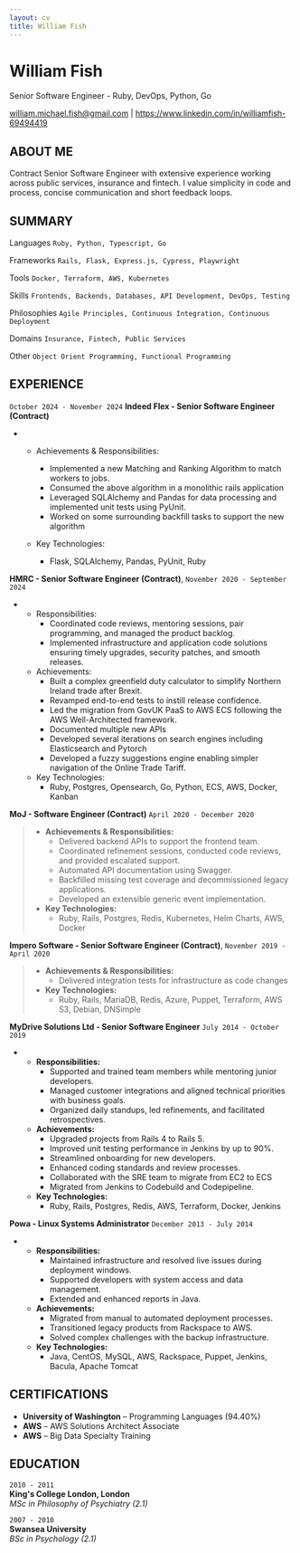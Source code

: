 ```yaml
---
layout: cv
title: William Fish
---
```


# William Fish
Senior Software Engineer - Ruby, DevOps, Python, Go 

<div id="webaddress">
  <a href="mailto:william.michael.fish@gmail.com">william.michael.fish@gmail.com</a> |
  <a href="https://www.linkedin.com/in/williamfish-69494419">https://www.linkedin.com/in/williamfish-69494419</a>
</div>

## ABOUT ME

Contract Senior Software Engineer with extensive experience working across public services, insurance and fintech. I value simplicity in code and process, concise communication and short feedback loops.

## SUMMARY

Languages
`Ruby, Python, Typescript, Go`

Frameworks
`Rails, Flask, Express.js, Cypress, Playwright`

Tools
`Docker, Terraform, AWS, Kubernetes`

Skills
`Frontends, Backends, Databases, API Development, DevOps, Testing`

Philosophies
`Agile Principles, Continuous Integration, Continuous Deployment`

Domains
`Insurance, Fintech, Public Services`

Other
`Object Orient Programming, Functional Programming`

## EXPERIENCE

`October 2024 - November 2024`
**Indeed Flex - Senior Software Engineer (Contract)**

- 
    - Achievements & Responsibilities:
      - Implemented a new Matching and Ranking Algorithm to match workers to jobs.
      - Consumed the above algorithm in a monolithic rails application
      - Leveraged SQLAlchemy and Pandas for data processing and implemented unit tests using PyUnit.
      - Worked on some surrounding backfill tasks to support the new algorithm

    - Key Technologies:
      - Flask, SQLAlchemy, Pandas, PyUnit, Ruby

**HMRC - Senior Software Engineer (Contract)**, 
`November 2020 - September 2024`  

- 
    - Responsibilities:
      - Coordinated code reviews, mentoring sessions, pair programming, and managed the product backlog.
      - Implemented infrastructure and application code solutions ensuring timely upgrades, security patches, and smooth releases.
    - Achievements:
      - Built a complex greenfield duty calculator to simplify Northern Ireland trade after Brexit.
      - Revamped end-to-end tests to instill release confidence.
      - Led the migration from GovUK PaaS to AWS ECS following the AWS Well-Architected framework.
      - Documented multiple new APIs
      - Developed several iterations on search engines including Elasticsearch and Pytorch
      - Developed a fuzzy suggestions engine enabling simpler navigation of the Online Trade Tariff.
    - Key Technologies:
      - Ruby, Postgres, Opensearch, Go, Python, ECS, AWS, Docker, Kanban

**MoJ - Software Engineer (Contract)**
`April 2020 - December 2020`  

>
>    - **Achievements & Responsibilities:**
>      - Delivered backend APIs to support the frontend team.
>      - Coordinated refinement sessions, conducted code reviews, and provided escalated support.
>      - Automated API documentation using Swagger.
>      - Backfilled missing test coverage and decommissioned legacy applications.
>      - Developed an extensible generic event implementation.
>    - **Key Technologies:**
>      - Ruby, Rails, Postgres, Redis, Kubernetes, Helm Charts, AWS, Docker

**Impero Software - Senior Software Engineer (Contract)**, 
`November 2019 - April 2020`  

> 
>   - **Achievements & Responsibilities:**
>     - Delivered integration tests for infrastructure as code changes
>   - **Key Technologies:**
>     - Ruby, Rails, MariaDB, Redis, Azure, Puppet, Terraform, AWS S3, Debian, DNSimple

**MyDrive Solutions Ltd - Senior Software Engineer**
`July 2014 - October 2019`  

- 
    - **Responsibilities:**
      - Supported and trained team members while mentoring junior developers.
      - Managed customer integrations and aligned technical priorities with business goals.
      - Organized daily standups, led refinements, and facilitated retrospectives.
    - **Achievements:**
      - Upgraded projects from Rails 4 to Rails 5.
      - Improved unit testing performance in Jenkins by up to 90%.
      - Streamlined onboarding for new developers.
      - Enhanced coding standards and review processes.
      - Collaborated with the SRE team to migrate from EC2 to ECS
      - Migrated from Jenkins to Codebuild and Codepipeline.
    - **Key Technologies:**
      - Ruby, Rails, Postgres, Redis, AWS, Terraform, Docker, Jenkins

**Powa - Linux Systems Administrator**
`December 2013 - July 2014`  

- 
    - **Responsibilities:**
      - Maintained infrastructure and resolved live issues during deployment windows.
      - Supported developers with system access and data management.
      - Extended and enhanced reports in Java.
    - **Achievements:**
      - Migrated from manual to automated deployment processes.
      - Transitioned legacy products from Rackspace to AWS.
      - Solved complex challenges with the backup infrastructure.
    - **Key Technologies:**
      - Java, CentOS, MySQL, AWS, Rackspace, Puppet, Jenkins, Bacula, Apache Tomcat

## CERTIFICATIONS

- **University of Washington** – Programming Languages (94.40%)
- **AWS** – AWS Solutions Architect Associate
- **AWS** – Big Data Specialty Training

## EDUCATION

`2010 - 2011`  
**King's College London, London**  
*MSc in Philosophy of Psychiatry (2.1)*

`2007 - 2010`  
**Swansea University**  
*BSc in Psychology (2.1)*
